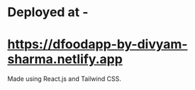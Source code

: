 # Deployed at -
# https://dfoodapp-by-divyam-sharma.netlify.app

Made using React.js and Tailwind CSS.




